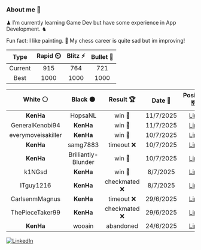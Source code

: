 ### About me 🍜

♟ I’m currently learning Game Dev but have some experience in App Development. ♞

Fun fact: I like painting. 🎨
My chess career is quite sad but im improving!
<!--START_SECTION:chessStats-->
<!-- Automatically generated with https://github.com/Balastrong/chess-stats-action -->

| Type | Rapid ⏲️ | Blitz ⚡ | Bullet 🔫 |
|:---:|:---:|:---:|:---:|
| Current | 915 | 764 | 721 |
| Best | 1000 | 1000 | 1000 |

| White ⚪ | Black ⚫ | Result 🏆 | Date 📅 | Position 🗺️ | Type 🕕 |
|:---:|:---:|:---:|:---:|:---:|:---:|
| **KenHa** | HopsaNL | win 🥇 | 11/7/2025 | <a href="http://www.ee.unb.ca/cgi-bin/tervo/fen.pl?select=R1bq1rk1/4nppp/1p2p3/3pP1B1/1p1P4/5N2/3N1PPP/3Q1RK1 b - - 0 16">Link</a> | Blitz |
| GeneralKenobi94 | **KenHa** | win 🥇 | 11/7/2025 | <a href="http://www.ee.unb.ca/cgi-bin/tervo/fen.pl?select=5r1k/pp4p1/3Q4/6q1/8/8/6PP/3R3K w - - 4 33">Link</a> | Blitz |
| everymoveisakiller | **KenHa** | win 🥇 | 10/7/2025 | <a href="http://www.ee.unb.ca/cgi-bin/tervo/fen.pl?select=1r1r4/p4k2/8/8/8/8/PR3PPP/6K1 w - - 0 34">Link</a> | Bullet |
| **KenHa** | samg7883 | timeout ❌ | 10/7/2025 | <a href="http://www.ee.unb.ca/cgi-bin/tervo/fen.pl?select=4k2r/2rb1ppp/3Q4/3pPp2/3PqP2/4K1P1/P3N2P/R6R w k - 4 27">Link</a> | Bullet |
| **KenHa** | Brilliantly-Blunder | win 🥇 | 10/7/2025 | <a href="http://www.ee.unb.ca/cgi-bin/tervo/fen.pl?select=2kr3r/p1p3p1/2p4p/2B1p3/4N1b1/5P2/PPP1K1PP/3R3R b - - 2 16">Link</a> | Bullet |
| k1NGsd | **KenHa** | win 🥇 | 8/7/2025 | <a href="http://www.ee.unb.ca/cgi-bin/tervo/fen.pl?select=r5k1/pp2n1pp/8/4p3/8/7P/P7/3q2RK b - - 1 26">Link</a> | Bullet |
| ITguy1216 | **KenHa** | checkmated ❌ | 8/7/2025 | <a href="http://www.ee.unb.ca/cgi-bin/tervo/fen.pl?select=2kr3r/pQ3b1p/5p2/3p1P2/8/6P1/P1PbqPBP/1R3RK1 b - - 0 21">Link</a> | Bullet |
| CarlsenmMagnus | **KenHa** | timeout ❌ | 29/6/2025 | <a href="http://www.ee.unb.ca/cgi-bin/tervo/fen.pl?select=6Q1/ppp5/3pN3/2n1p3/4N3/3P2k1/PPPKPR2/8 b - - 4 29">Link</a> | Bullet |
| ThePieceTaker99 | **KenHa** | checkmated ❌ | 29/6/2025 | <a href="http://www.ee.unb.ca/cgi-bin/tervo/fen.pl?select=5k2/5Q2/4B3/8/8/4K3/8/8 b - - 14 52">Link</a> | Blitz |
| **KenHa** | wooain | abandoned  | 24/6/2025 | <a href="http://www.ee.unb.ca/cgi-bin/tervo/fen.pl?select=r3k1nr/1p3pp1/2b5/2b1P3/2p4p/5K1P/P2N1PP1/q6R w k - 0 23">Link</a> | Blitz |

<!--END_SECTION:chessStats-->

<a href="https://www.linkedin.com/in/guillermo-bosca/" target="_blank"><img src="https://img.shields.io/badge/LinkedIn-%230077B5.svg?&style=flat-square&logo=linkedin&logoColor=white" alt="LinkedIn"></a>


<!--
**kenhacodes/kenhacodes** is a ✨ _special_ ✨ repository because its `README.md` (this file) appears on your GitHub profile.

Here are some ideas to get you started:

- 🔭 I’m currently working on ...
- 🌱 I’m currently learning App Development, Data Analytics and ML.
- 👯 I’m looking to collaborate on ...
- 🤔 I’m looking for help with ...
- 💬 Ask me about ...
- 📫 How to reach me: ...
- 😄 Pronouns: ...
- ⚡ Fun fact: ...
-->
